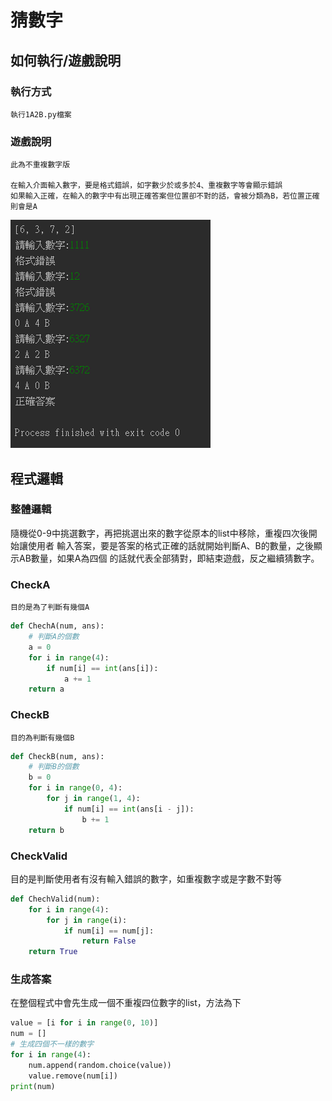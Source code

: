 # 猜數字

##  如何執行/遊戲說明

### 執行方式 
    執行1A2B.py檔案
    
### 遊戲說明
    此為不重複數字版

    在輸入介面輸入數字，要是格式錯誤，如字數少於或多於4、重複數字等會顯示錯誤
    如果輸入正確，在輸入的數字中有出現正確答案但位置卻不對的話，會被分類為B，若位置正確則會是A
![GITHUB](結果.png "結果")


## 程式邏輯

### 整體邏輯
隨機從0-9中挑選數字，再把挑選出來的數字從原本的list中移除，重複四次後開始讓使用者
輸入答案，要是答案的格式正確的話就開始判斷A、B的數量，之後顯示AB數量，如果A為四個
的話就代表全部猜對，即結束遊戲，反之繼續猜數字。

### CheckA
    目的是為了判斷有幾個A
```python
def ChechA(num, ans):
    # 判斷A的個數
    a = 0
    for i in range(4):
        if num[i] == int(ans[i]):
            a += 1
    return a
```

### CheckB
    目的為判斷有幾個B
```python
def CheckB(num, ans):
    # 判斷B的個數
    b = 0
    for i in range(0, 4):
        for j in range(1, 4):
            if num[i] == int(ans[i - j]):
                b += 1
    return b
```

### CheckValid
目的是判斷使用者有沒有輸入錯誤的數字，如重複數字或是字數不對等
```python
def ChechValid(num):
    for i in range(4):
        for j in range(i):
            if num[i] == num[j]:
                return False
    return True
```

### 生成答案
在整個程式中會先生成一個不重複四位數字的list，方法為下
```python
value = [i for i in range(0, 10)]
num = []
# 生成四個不一樣的數字
for i in range(4):
    num.append(random.choice(value))
    value.remove(num[i])
print(num)
```


